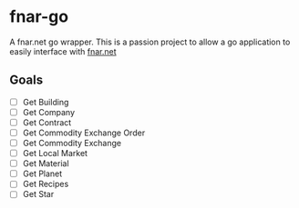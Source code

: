# fnar-go

A fnar.net go wrapper. This is a passion project to allow a go application to easily interface with [fnar.net](https://fnar.net)

## Goals

- [ ] Get Building
- [ ] Get Company
- [ ] Get Contract
- [ ] Get Commodity Exchange Order
- [ ] Get Commodity Exchange
- [ ] Get Local Market
- [ ] Get Material
- [ ] Get Planet
- [ ] Get Recipes
- [ ] Get Star

